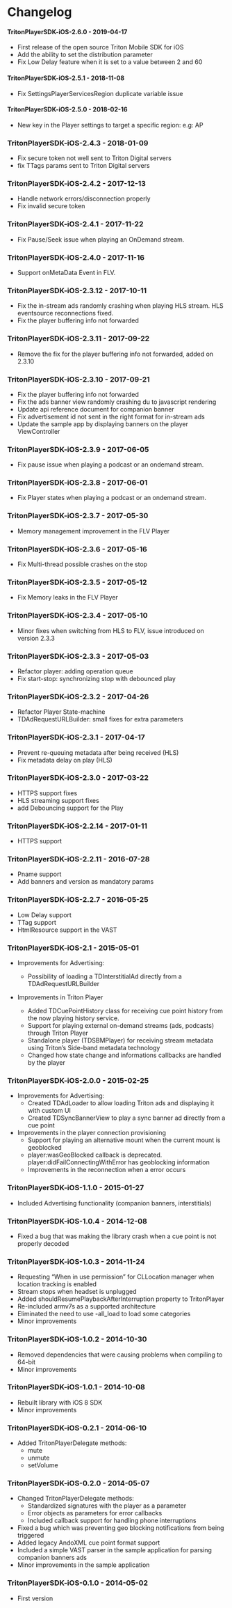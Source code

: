 # Changelog

#### TritonPlayerSDK-iOS-2.6.0 - 2019-04-17
- First release of the open source Triton Mobile SDK for iOS
- Add the ability to set the distribution parameter
- Fix Low Delay feature when it is set to a value between 2 and 60

#### TritonPlayerSDK-iOS-2.5.1 - 2018-11-08
- Fix SettingsPlayerServicesRegion duplicate variable issue

#### TritonPlayerSDK-iOS-2.5.0 - 2018-02-16
 - New key in the Player settings to target a specific region: e.g: AP

### TritonPlayerSDK-iOS-2.4.3 - 2018-01-09
 - Fix secure token not well sent to Triton Digital servers
 - fix TTags params sent to Triton Digital servers


### TritonPlayerSDK-iOS-2.4.2 - 2017-12-13
 - Handle network errors/disconnection properly
 - Fix invalid secure token

### TritonPlayerSDK-iOS-2.4.1 - 2017-11-22
 - Fix Pause/Seek issue when playing an OnDemand stream.

### TritonPlayerSDK-iOS-2.4.0 - 2017-11-16
 - Support onMetaData Event in FLV.

### TritonPlayerSDK-iOS-2.3.12 - 2017-10-11
 - Fix the in-stream ads randomly crashing when playing HLS stream. HLS eventsource reconnections fixed.
 - Fix the player buffering info not forwarded 

### TritonPlayerSDK-iOS-2.3.11 - 2017-09-22
 - Remove the fix for the player buffering info not forwarded, added on 2.3.10

### TritonPlayerSDK-iOS-2.3.10 - 2017-09-21
 - Fix the player buffering info not forwarded 
 - Fix the ads banner view randomly crashing du to javascript rendering
 - Update api reference document for companion banner
 - Fix advertisement id not sent in the right format for in-stream ads
 - Update the sample app by displaying banners on the player ViewController 

### TritonPlayerSDK-iOS-2.3.9 - 2017-06-05
 - Fix pause issue when playing a podcast or an ondemand stream.

### TritonPlayerSDK-iOS-2.3.8 - 2017-06-01
 - Fix Player states when playing a podcast or an ondemand stream.

### TritonPlayerSDK-iOS-2.3.7 - 2017-05-30
 - Memory management improvement in the FLV Player

### TritonPlayerSDK-iOS-2.3.6 - 2017-05-16
 - Fix Multi-thread possible crashes on the stop

### TritonPlayerSDK-iOS-2.3.5 - 2017-05-12
 - Fix Memory leaks in the FLV Player

### TritonPlayerSDK-iOS-2.3.4 - 2017-05-10
 - Minor fixes when switching from HLS to FLV, issue introduced on version 2.3.3

### TritonPlayerSDK-iOS-2.3.3 - 2017-05-03
 - Refactor player: adding operation queue
 - Fix start-stop: synchronizing stop with debounced play

### TritonPlayerSDK-iOS-2.3.2 - 2017-04-26
 - Refactor Player State-machine
 - TDAdRequestURLBuilder: small fixes for extra parameters

### TritonPlayerSDK-iOS-2.3.1 - 2017-04-17
 - Prevent re-queuing metadata after being received (HLS)
 - Fix metadata delay on play (HLS)

### TritonPlayerSDK-iOS-2.3.0 - 2017-03-22
 - HTTPS support fixes
 - HLS streaming support fixes
 - add Debouncing support for the Play 
     
### TritonPlayerSDK-iOS-2.2.14 - 2017-01-11
 - HTTPS support 
     
### TritonPlayerSDK-iOS-2.2.11 - 2016-07-28
 - Pname support
 - Add banners and version as mandatory params 

### TritonPlayerSDK-iOS-2.2.7 - 2016-05-25
 - Low Delay support
 - TTag support
 - HtmlResource support in the VAST

### TritonPlayerSDK-iOS-2.1 - 2015-05-01
- Improvements for Advertising:
	- Possibility of loading a TDInterstitialAd directly from a TDAdRequestURLBuilder

- Improvements in Triton Player
	- Added TDCuePointHistory class for receiving cue point history from the now playing history service.
	- Support for playing external on-demand streams (ads, podcasts) through Triton Player
	- Standalone player (TDSBMPlayer) for receiving stream metadata using Triton’s Side-band metadata technology 
	- Changed how state change and informations callbacks are handled by the player

### TritonPlayerSDK-iOS-2.0.0 - 2015-02-25
- Improvements for Advertising:
	- Created TDAdLoader to allow loading Triton ads and displaying it with custom UI
	- Created TDSyncBannerView to play a sync banner ad directly from a cue point
- Improvements in the player connection provisioning
	- Support for playing an alternative mount when the current mount is geoblocked
	- player:wasGeoBlocked callback is deprecated. player:didFailConnectingWithError has geoblocking information
	- Improvements in the reconnection when a error occurs 

### TritonPlayerSDK-iOS-1.1.0 - 2015-01-27
- Included Advertising functionality (companion banners, interstitials)

### TritonPlayerSDK-iOS-1.0.4 - 2014-12-08
- Fixed a bug that was making the library crash when a cue point is not properly decoded

### TritonPlayerSDK-iOS-1.0.3 - 2014-11-24
- Requesting “When in use permission” for CLLocation manager when location tracking is enabled
- Stream stops when headset is unplugged
- Added shouldResumePlaybackAfterInterruption property to TritonPlayer
- Re-included armv7s as a supported architecture 
- Eliminated the need to use -all_load to load some categories
- Minor improvements

### TritonPlayerSDK-iOS-1.0.2 - 2014-10-30
- Removed dependencies that were causing problems when compiling to 64-bit 
- Minor improvements

### TritonPlayerSDK-iOS-1.0.1 - 2014-10-08
- Rebuilt library with iOS 8 SDK 
- Minor improvements


### TritonPlayerSDK-iOS-0.2.1 - 2014-06-10
- Added TritonPlayerDelegate methods:
	- mute
	- unmute
	- setVolume

### TritonPlayerSDK-iOS-0.2.0 - 2014-05-07
- Changed TritonPlayerDelegate methods:
	- Standardized signatures with the player as a parameter
	- Error objects as parameters for error callbacks
	- Included callback support for handling phone interruptions
- Fixed a bug which was preventing geo blocking notifications from being triggered
- Added legacy AndoXML cue point format support
- Included a simple VAST parser in the sample application for parsing companion banners ads
- Minor improvements in the sample application

### TritonPlayerSDK-iOS-0.1.0 - 2014-05-02
- First version